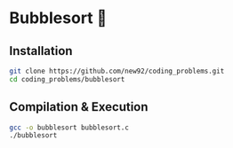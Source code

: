 # Bubblesort 🫧

## Installation

```bash
git clone https://github.com/new92/coding_problems.git
cd coding_problems/bubblesort
```

## Compilation & Execution

```bash
gcc -o bubblesort bubblesort.c
./bubblesort
```

